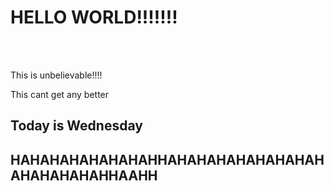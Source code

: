 <html>
<head>
<title>TITLE</title>
</head>
<body>

<h1>HELLO WORLD!!!!!!!</h1>
</br></br>
<p>This is unbelievable!!!!</p>
<p>This cant get any better</p>
<h2>Today is Wednesday</h2>
<h2>HAHAHAHAHAHAHAHHAHAHAHAHAHAHAHAHAHAHAHAHAHHAAHH</h2>
</body>
</html>
